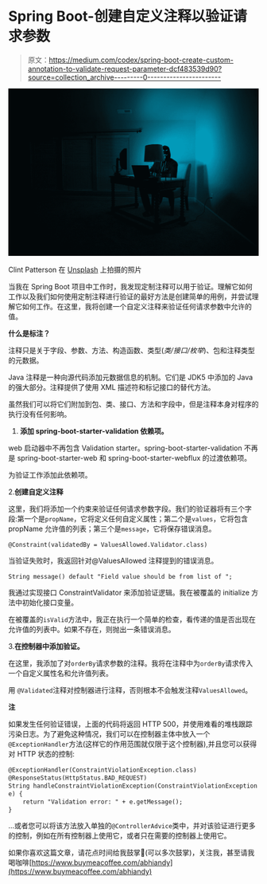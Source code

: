 # Spring Boot-创建自定义注释以验证请求参数

> 原文：<https://medium.com/codex/spring-boot-create-custom-annotation-to-validate-request-parameter-dcf483539d90?source=collection_archive---------0----------------------->

![](img/48b53f9a411a1bf11de144d7e4d9fe35.png)

Clint Patterson 在 [Unsplash](https://unsplash.com?utm_source=medium&utm_medium=referral) 上拍摄的照片

当我在 Spring Boot 项目中工作时，我发现定制注释可以用于验证。理解它如何工作以及我们如何使用定制注释进行验证的最好方法是创建简单的用例，并尝试理解它如何工作。在这里，我将创建一个自定义注释来验证任何请求参数中允许的值。

**什么是标注？**

注释只是关于字段、参数、方法、构造函数、类型(*类/接口/枚举*)、包和注释类型的元数据。

Java 注释是一种向源代码添加元数据信息的机制。它们是 JDK5 中添加的 Java 的强大部分。注释提供了使用 XML 描述符和标记接口的替代方法。

虽然我们可以将它们附加到包、类、接口、方法和字段中，但是注释本身对程序的执行没有任何影响。

1.  **添加 spring-boot-starter-validation 依赖项。**

web 启动器中不再包含 Validation starter。spring-boot-starter-validation 不再是 spring-boot-starter-web 和 spring-boot-starter-webflux 的过渡依赖项。

为验证工作添加此依赖项。

2.**创建自定义注释**

这里，我们将添加一个约束来验证任何请求参数字段。我们的验证器将有三个字段:第一个是`propName`，它将定义任何自定义属性；第二个是`values`，它将包含 propName 允许值的列表；第三个是`message`，它将保存错误消息。

```
@Constraint(validatedBy = ValuesAllowed.Validator.class)
```

当验证失败时，我返回针对@ValuesAllowed 注释提到的错误消息。

```
String message() default "Field value should be from list of ";
```

我通过实现接口 ConstraintValidator 来添加验证逻辑。我在被覆盖的 initialize 方法中初始化接口变量。

在被覆盖的`isValid`方法中，我正在执行一个简单的检查，看传递的值是否出现在允许值的列表中。如果不存在，则抛出一条错误消息。

3.**在控制器中添加验证。**

在这里，我添加了对`orderBy`请求参数的注释。我将在注释中为`orderBy`请求传入一个自定义属性名和允许值列表。

用 `@Validated`注释对控制器进行注释，否则根本不会触发注释`ValuesAllowed`。

**注**

如果发生任何验证错误，上面的代码将返回 HTTP 500，并使用难看的堆栈跟踪污染日志。为了避免这种情况，我们可以在控制器主体中放入一个`@ExceptionHandler`方法(这样它的作用范围就仅限于这个控制器),并且您可以获得对 HTTP 状态的控制:

```
@ExceptionHandler(ConstraintViolationException.class)
@ResponseStatus(HttpStatus.BAD_REQUEST)
String handleConstraintViolationException(ConstraintViolationException e) {
    return "Validation error: " + e.getMessage();
}
```

…或者您可以将该方法放入单独的`@ControllerAdvice`类中，并对该验证进行更多的控制，例如在所有控制器上使用它，或者只在需要的控制器上使用它。

如果你喜欢这篇文章，请花点时间给我鼓掌👏(可以多次鼓掌)，关注我，甚至请我喝咖啡[https://www.buymeacoffee.com/abhiandy](https://www.buymeacoffee.com/abhiandy)